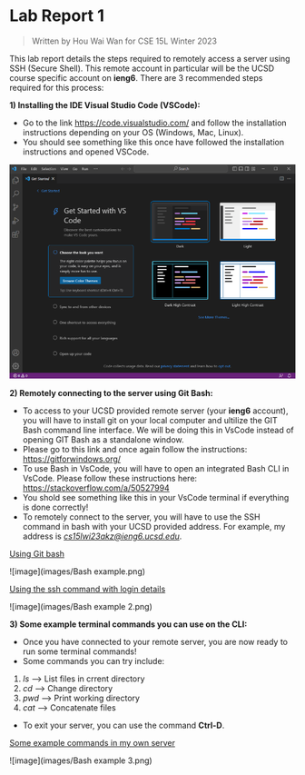 # Lab Report 1
> Written by Hou Wai Wan for CSE 15L Winter 2023

This lab report details the steps required to remotely access a server using SSH (Secure Shell). This remote account in particular will be the UCSD course specific account on **ieng6**. There are 3 recommended steps required for this process:


**1) Installing the IDE Visual Studio Code (VSCode):**
* Go to the link https://code.visualstudio.com/ and follow the installation instructions depending on your OS (Windows, Mac, Linux).
* You should see something like this once have followed the installation instructions and opened VSCode. 

 ![image](https://github.com/HughieH/cse15l-lab-reports/blob/6643b4066d6e7398d99d41b507c1656039d88c92/images/VSCode%20Install.png) 

**2) Remotely connecting to the server using Git Bash:**
* To access to your UCSD provided remote server (your **ieng6** account), you will have to install git on your local computer and ultilize the GIT Bash command line interface. We will be doing this in VsCode instead of opening GIT Bash as a standalone window. 
* Please go to this link and once again follow the instructions: https://gitforwindows.org/
* To use Bash in VsCode, you will have to open an integrated Bash CLI in VsCode. Please follow these instructions here: https://stackoverflow.com/a/50527994
* You shold see something like this in your VsCode terminal if everything is done correctly!
* To remotely connect to the server, you will have to use the SSH command in bash with your UCSD provided address. For example, my address is *cs15lwi23akz@ieng6.ucsd.edu*.

<ins>Using Git bash</ins>

![image](images/Bash example.png)

<ins>Using the ssh command with login details</ins>

![image](images/Bash example 2.png)

**3) Some example terminal commands you can use on the CLI:**
* Once you have connected to your remote server, you are now ready to run some terminal commands!
* Some commands you can try include:
 1) *ls* --> List files in crrent directory
 2) *cd* --> Change directory
 3) *pwd* --> Print working directory
 4) *cat* --> Concatenate files
* To exit your server, you can use the command **Ctrl-D**.
 
 <ins>Some example commands in my own server</ins>
 
 ![image](images/Bash example 3.png)
